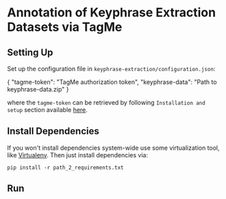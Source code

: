 Annotation of Keyphrase Extraction Datasets via TagMe
=====================================================


Setting Up
----------

Set up the configuration file in `keyphrase-extraction/configuration.json`:

{
	"tagme-token": "TagMe authorization token",
	"keyphrase-data": "Path to keyphrase-data.zip"
}

where the `tagme-token` can be retrieved by following `Installation and setup` section available [here](https://github.com/marcocor/tagme-python).



Install Dependencies
--------------------

If you won't install dependencies system-wide use some virtualization tool, like [Virtualenv](https://virtualenv.pypa.io/en/stable/). Then just install dependencies via:

	pip install -r path_2_requirements.txt


Run
----

